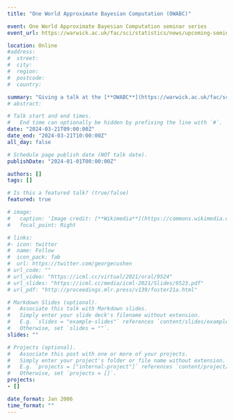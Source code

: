 ```yaml
---
title: "One World Approximate Bayesian Computation (OWABC)"

event: One World Approximate Bayesian Computation seminar series
event_url: https://warwick.ac.uk/fac/sci/statistics/news/upcoming-seminars/abcworldseminar/

location: Online
#address:
#  street:
#  city:
#  region:
#  postcode:
#  country:

summary: "Giving a talk at the [**OWABC**](https://warwick.ac.uk/fac/sci/statistics/news/upcoming-seminars/abcworldseminar/) seminar series."
# abstract:

# Talk start and end times.
#   End time can optionally be hidden by prefixing the line with `#`.
date: "2024-03-21T09:00:00Z"
date_end: "2024-03-21T10:00:00Z"
all_day: false

# Schedule page publish date (NOT talk date).
publishDate: "2024-01-01T00:00:00Z"

authors: []
tags: []

# Is this a featured talk? (true/false)
featured: true

# image:
#   caption: 'Image credit: [**Wikimedia**](https://commons.wikimedia.org/wiki/File:Artificial_Intelligence_%26_AI_%26_Machine_Learning_-_30212411048.jpg)'
#   focal_point: Right

# links:
#- icon: twitter
#  name: Follow
#  icon_pack: fab
#  url: https://twitter.com/georgecushen
# url_code: ""
# url_video: "https://icml.cc/virtual/2021/oral/9524"
# url_slides: "https://icml.cc/media/icml-2021/Slides/9523.pdf"
# url_pdf: "http://proceedings.mlr.press/v139/foster21a.html"

# Markdown Slides (optional).
#   Associate this talk with Markdown slides.
#   Simply enter your slide deck's filename without extension.
#   E.g. `slides = "example-slides"` references `content/slides/example-slides.md`.
#   Otherwise, set `slides = ""`.
slides: ""

# Projects (optional).
#   Associate this post with one or more of your projects.
#   Simply enter your project's folder or file name without extension.
#   E.g. `projects = ["internal-project"]` references `content/project/deep-learning/index.md`.
#   Otherwise, set `projects = []`.
projects:
- []

date_format: Jan 2006
time_format: ""
---
```


<!-- My submission 'Automated Adaptive Design in Real Time' has been selected as a finalist in the Mathematics category. I'll be presenting some of my research in the Houses of Commons during British Science Week. -->

<!-- using the code  **LQG20211214-OLO-Debate-GS-RG**. If you'd like to attend in person, please [DM me](https://twitter.com/desirivanova) for details on how to register. -->